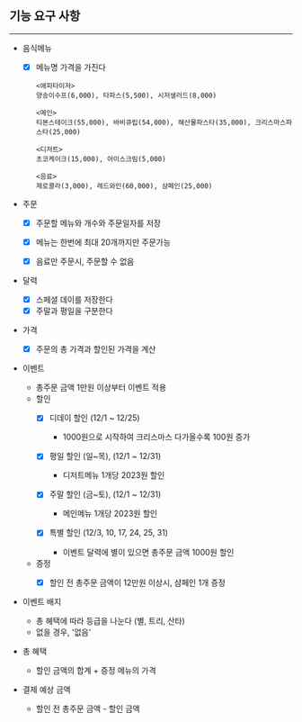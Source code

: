 ## 기능 요구 사항

------
* 음식메뉴
    * [x] 메뉴명 가격을 가진다

      ```
      <애피타이저>
      양송이수프(6,000), 타파스(5,500), 시저샐러드(8,000)
      
      <메인>
      티본스테이크(55,000), 바비큐립(54,000), 해산물파스타(35,000), 크리스마스파스타(25,000)
      
      <디저트>
      초코케이크(15,000), 아이스크림(5,000)
      
      <음료>
      제로콜라(3,000), 레드와인(60,000), 샴페인(25,000)
      ```

* 주문
    * [x] 주문할 메뉴와 개수와 주문일자를 저장
    * [x] 메뉴는 한번에 최대 20개까지만 주문가능
    * [x] 음료만 주문시, 주문할 수 없음


* 달력
    * [x] 스페셜 데이를 저장한다
    * [x] 주말과 평일을 구분한다
  
* 가격
  * [x] 주문의 총 가격과 할인된 가격을 계산

* 이벤트
  * 총주문 금액 1만원 이상부터 이벤트 적용
  * 할인
      * [x] 디데이 할인 (12/1 ~ 12/25)
          * 1000원으로 시작하여 크리스마스 다가올수록 100원 증가

      * [x] 평일 할인 (일~목), (12/1 ~ 12/31)
          * 디저트메뉴 1개당 2023원 할인

      * [x] 주말 할인 (금~토), (12/1 ~ 12/31)
          * 메인메뉴 1개당 2023원 할인

      * [x] 특별 할인 (12/3, 10, 17, 24, 25, 31)
          * 이벤트 달력에 별이 있으면 총주문 금액 1000원 할인
  * 증정
    * [x] 할인 전 총주문 금액이 12만원 이상시, 샴페인 1개 증정


* 이벤트 배지
    * 총 혜택에 따라 등급을 나눈다 (별, 트리, 산타)
    * 없을 경우, '없음'


* 총 혜택
    * 할인 금액의 합계 + 증정 메뉴의 가격


* 결제 예상 금액
    * 할인 전 총주문 금액 - 할인 금액